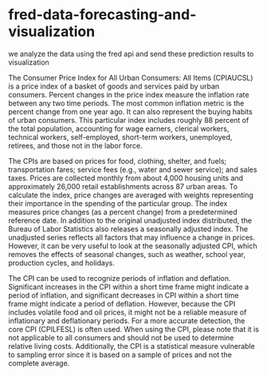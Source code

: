 # fred-data-forecasting-and-visualization
we analyze the data using the fred api and send these prediction results to visualization

The Consumer Price Index for All Urban Consumers: All Items (CPIAUCSL) is a price index of a basket of goods and services paid by urban consumers. Percent changes in the price index measure the inflation rate between any two time periods. The most common inflation metric is the percent change from one year ago. It can also represent the buying habits of urban consumers. This particular index includes roughly 88 percent of the total population, accounting for wage earners, clerical workers, technical workers, self-employed, short-term workers, unemployed, retirees, and those not in the labor force.

The CPIs are based on prices for food, clothing, shelter, and fuels; transportation fares; service fees (e.g., water and sewer service); and sales taxes. Prices are collected monthly from about 4,000 housing units and approximately 26,000 retail establishments across 87 urban areas. To calculate the index, price changes are averaged with weights representing their importance in the spending of the particular group. The index measures price changes (as a percent change) from a predetermined reference date. In addition to the original unadjusted index distributed, the Bureau of Labor Statistics also releases a seasonally adjusted index. The unadjusted series reflects all factors that may influence a change in prices. However, it can be very useful to look at the seasonally adjusted CPI, which removes the effects of seasonal changes, such as weather, school year, production cycles, and holidays.

The CPI can be used to recognize periods of inflation and deflation. Significant increases in the CPI within a short time frame might indicate a period of inflation, and significant decreases in CPI within a short time frame might indicate a period of deflation. However, because the CPI includes volatile food and oil prices, it might not be a reliable measure of inflationary and deflationary periods. For a more accurate detection, the core CPI (CPILFESL) is often used. When using the CPI, please note that it is not applicable to all consumers and should not be used to determine relative living costs. Additionally, the CPI is a statistical measure vulnerable to sampling error since it is based on a sample of prices and not the complete average.
